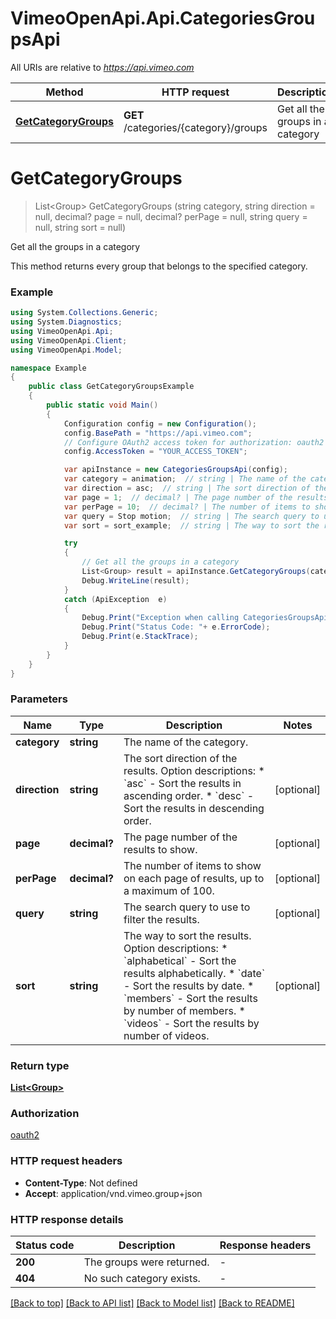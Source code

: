 # VimeoOpenApi.Api.CategoriesGroupsApi

All URIs are relative to *https://api.vimeo.com*

Method | HTTP request | Description
------------- | ------------- | -------------
[**GetCategoryGroups**](CategoriesGroupsApi.md#getcategorygroups) | **GET** /categories/{category}/groups | Get all the groups in a category


<a name="getcategorygroups"></a>
# **GetCategoryGroups**
> List&lt;Group&gt; GetCategoryGroups (string category, string direction = null, decimal? page = null, decimal? perPage = null, string query = null, string sort = null)

Get all the groups in a category

This method returns every group that belongs to the specified category.

### Example
```csharp
using System.Collections.Generic;
using System.Diagnostics;
using VimeoOpenApi.Api;
using VimeoOpenApi.Client;
using VimeoOpenApi.Model;

namespace Example
{
    public class GetCategoryGroupsExample
    {
        public static void Main()
        {
            Configuration config = new Configuration();
            config.BasePath = "https://api.vimeo.com";
            // Configure OAuth2 access token for authorization: oauth2
            config.AccessToken = "YOUR_ACCESS_TOKEN";

            var apiInstance = new CategoriesGroupsApi(config);
            var category = animation;  // string | The name of the category.
            var direction = asc;  // string | The sort direction of the results.  Option descriptions:  * `asc` - Sort the results in ascending order.  * `desc` - Sort the results in descending order.  (optional) 
            var page = 1;  // decimal? | The page number of the results to show. (optional) 
            var perPage = 10;  // decimal? | The number of items to show on each page of results, up to a maximum of 100. (optional) 
            var query = Stop motion;  // string | The search query to use to filter the results. (optional) 
            var sort = sort_example;  // string | The way to sort the results.  Option descriptions:  * `alphabetical` - Sort the results alphabetically.  * `date` - Sort the results by date.  * `members` - Sort the results by number of members.  * `videos` - Sort the results by number of videos.  (optional) 

            try
            {
                // Get all the groups in a category
                List<Group> result = apiInstance.GetCategoryGroups(category, direction, page, perPage, query, sort);
                Debug.WriteLine(result);
            }
            catch (ApiException  e)
            {
                Debug.Print("Exception when calling CategoriesGroupsApi.GetCategoryGroups: " + e.Message );
                Debug.Print("Status Code: "+ e.ErrorCode);
                Debug.Print(e.StackTrace);
            }
        }
    }
}
```

### Parameters

Name | Type | Description  | Notes
------------- | ------------- | ------------- | -------------
 **category** | **string**| The name of the category. | 
 **direction** | **string**| The sort direction of the results.  Option descriptions:  * &#x60;asc&#x60; - Sort the results in ascending order.  * &#x60;desc&#x60; - Sort the results in descending order.  | [optional] 
 **page** | **decimal?**| The page number of the results to show. | [optional] 
 **perPage** | **decimal?**| The number of items to show on each page of results, up to a maximum of 100. | [optional] 
 **query** | **string**| The search query to use to filter the results. | [optional] 
 **sort** | **string**| The way to sort the results.  Option descriptions:  * &#x60;alphabetical&#x60; - Sort the results alphabetically.  * &#x60;date&#x60; - Sort the results by date.  * &#x60;members&#x60; - Sort the results by number of members.  * &#x60;videos&#x60; - Sort the results by number of videos.  | [optional] 

### Return type

[**List&lt;Group&gt;**](Group.md)

### Authorization

[oauth2](../README.md#oauth2)

### HTTP request headers

 - **Content-Type**: Not defined
 - **Accept**: application/vnd.vimeo.group+json

### HTTP response details
| Status code | Description | Response headers |
|-------------|-------------|------------------|
| **200** | The groups were returned. |  -  |
| **404** | No such category exists. |  -  |

[[Back to top]](#) [[Back to API list]](../README.md#documentation-for-api-endpoints) [[Back to Model list]](../README.md#documentation-for-models) [[Back to README]](../README.md)

